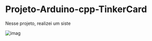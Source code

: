 # Projeto-Arduino-cpp-TinkerCard

  Nesse projeto, realizei um siste
  
![imag](https://github.com/user-attachments/assets/a318b6ee-bb10-40b8-add4-95fb8471fec1)
